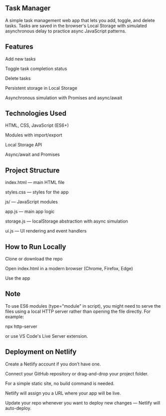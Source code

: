 ## Task Manager

A simple task management web app that lets you add, toggle, and delete tasks. Tasks are saved in the browser's Local Storage with simulated asynchronous delay to practice async JavaScript patterns.

## Features

Add new tasks

Toggle task completion status

Delete tasks

Persistent storage in Local Storage

Asynchronous simulation with Promises and async/await

## Technologies Used

HTML, CSS, JavaScript (ES6+)

Modules with import/export

Local Storage API

Async/await and Promises

## Project Structure

index.html — main HTML file

styles.css — styles for the app

js/ — JavaScript modules

app.js — main app logic

storage.js — localStorage abstraction with async simulation

ui.js — UI rendering and event handlers

## How to Run Locally

Clone or download the repo

Open index.html in a modern browser (Chrome, Firefox, Edge)

Use the app

## Note

To use ES6 modules (type="module" in script), you might need to serve the files using a local HTTP server rather than opening the file directly. For example:

npx http-server

or use VS Code's Live Server extension.

## Deployment on Netlify

Create a Netlify account if you don’t have one.

Connect your GitHub repository or drag-and-drop your project folder.

For a simple static site, no build command is needed.

Netlify will assign you a URL where your app will be live.

Update your repo whenever you want to deploy new changes — Netlify will auto-deploy.
